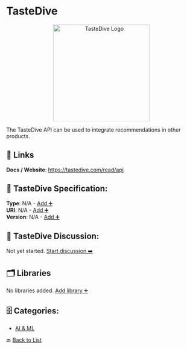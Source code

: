 # TasteDive
<p align="center">
    <img width="256" src="https://raw.githubusercontent.com/apis-list/apis-list/main/apis/tastedive/logo_256x256.png" alt="TasteDive Logo"/>
</p>
The TasteDive API can be used to integrate recommendations in other products.

##  🔗 Links
**Docs / Website**: https://tastedive.com/read/api

## 🧬 TasteDive Specification:
**Type**: N/A - [Add ➕](https://github.com/apis-list/apis-list/edit/main/apis.yaml#L18803)  
**URI**: N/A - [Add ➕](https://github.com/apis-list/apis-list/edit/main/apis.yaml#L18803)  
**Version**: N/A - [Add ➕](https://github.com/apis-list/apis-list/edit/main/apis.yaml#L18803)

## 💬 TasteDive Discussion:
Not yet started. [Start discussion ➡️](https://github.com/apis-list/apis-list/discussions/new)

## 🗂️ Libraries

No libraries added. [Add library ➕](https://github.com/apis-list/apis-list/edit/main/apis.yaml#L18803)    


## 🗄️ Categories:
- [AI & ML](https://github.com/apis-list/apis-list#ai--ml-)

🔙  [Back to List](https://github.com/apis-list/apis-list)
